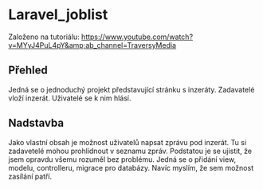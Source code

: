 # Laravel_joblist
Založeno na tutoriálu: https://www.youtube.com/watch?v=MYyJ4PuL4pY&amp;ab_channel=TraversyMedia

## Přehled
Jedná se o jednoduchý projekt představující stránku s inzeráty. Zadavatelé vloží inzerát. Uživatelé se k nim hlásí.

## Nadstavba
Jako vlastní obsah je možnost uživatelů napsat zprávu pod inzerát. Tu si zadavetelé mohou prohlídnout v seznamu zpráv. Podstatou je se ujistit, že jsem opravdu všemu rozuměl bez problému. Jedná se o přidání view, modelu, controlleru, migrace pro databázy. Navíc myslím, že sem možnost zasílání patří.
